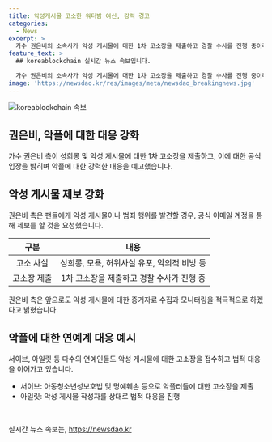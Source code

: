 ```yaml
---
title: 악성게시물 고소한 워터밤 여신, 강력 경고
categories:
  - News
excerpt: >
  가수 권은비의 소속사가 악성 게시물에 대한 1차 고소장을 제출하고 경찰 수사를 진행 중이라고 밝혔다. 권은비는 명백한 범죄 행위로 간주되는 악성 게시물에 대한 법적 조치를 취할 것을 경고했으며, 팬들에게 이메일을 통해 발견한 악성 게시물을 제보해 주길 요청했다. 최근 연예인들의 악플에 대한 법적 대응도 늘어나고 있는 가운데, 권은비 또한 이에 대해 강하게 대응할 예정이라고 전했다. 이에 대한 자세한 내용은 본문에서 확인할 수 있다.
feature_text: >
  ## koreablockchain 실시간 뉴스 속보입니다.

  가수 권은비의 소속사가 악성 게시물에 대한 1차 고소장을 제출하고 경찰 수사를 진행 중이라고 밝혔다. 권은비는 명백한 범죄 행위로 간주되는 악성 게시물에 대한 법적 조치를 취할 것을 경고했으며, 팬들에게 이메일을 통해 발견한 악성 게시물을 제보해 주길 요청했다. 최근 연예인들의 악플에 대한 법적 대응도 늘어나고 있는 가운데, 권은비 또한 이에 대해 강하게 대응할 예정이라고 전했다. 이에 대한 자세한 내용은 본문에서 확인할 수 있다.
image: 'https://newsdao.kr/res/images/meta/newsdao_breakingnews.jpg'
---
```


<p><img src="https://newsdao.kr/res/images/meta/newsdao_breakingnews.jpg" alt="koreablockchain 속보" /></p>

<h2 data-ke-size="size26">권은비, 악플에 대한 대응 강화</h2>

<p data-ke-size="size16">가수 권은비 측이 성희롱 및 악성 게시물에 대한 1차 고소장을 제출하고, 이에 대한 공식 입장을 밝히며 악플에 대한 강력한 대응을 예고했습니다.</p>

<h2 data-ke-size="size24">악성 게시물 제보 강화</h2>

<p data-ke-size="size16">권은비 측은 팬들에게 악성 게시물이나 범죄 행위를 발견할 경우, 공식 이메일 계정을 통해 제보를 할 것을 요청했습니다.</p>

<table>
    <thead>
        <tr>
            <th style="text-align: center;">구분</th>
            <th style="text-align: center;">내용</th>
        </tr>
    </thead>
    <tbody>
        <tr>
            <td style="text-align: center;">고소 사실</td>
            <td style="text-align: center;">성희롱, 모욕, 허위사실 유포, 악의적 비방 등</td>
        </tr>
        <tr>
            <td style="text-align: center;">고소장 제출</td>
            <td style="text-align: center;">1차 고소장을 제출하고 경찰 수사가 진행 중</td>
        </tr>
    </tbody>
</table>

<p data-ke-size="size16">권은비 측은 앞으로도 악성 게시물에 대한 증거자료 수집과 모니터링을 적극적으로 하겠다고 밝혔습니다.</p>

<h2 data-ke-size="size24">악플에 대한 연예계 대응 예시</h2>

<p data-ke-size="size16">서이브, 아일릿 등 다수의 연예인들도 악성 게시물에 대한 고소장을 접수하고 법적 대응을 이어가고 있습니다.</p>

<ul>
    <li>서이브: 아동청소년성보호법 및 명예훼손 등으로 악플러들에 대한 고소장을 제출</li>
    <li>아일릿: 악성 게시물 작성자를 상대로 법적 대응을 진행</li>
</ul>

<p data-ke-size="size16">&nbsp;</p>
실시간 뉴스 속보는, <a href="https://newsdao.kr" rel="dofollow">https://newsdao.kr</a>


